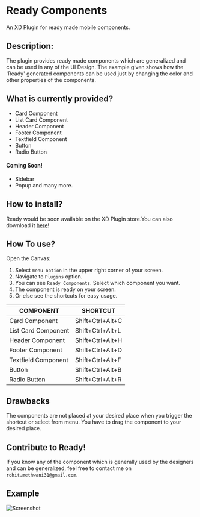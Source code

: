 # Ready Components

An XD Plugin for ready made mobile components.

## Description:

The plugin provides ready made components which are generalized and can be used in any of the UI Design. The example given shows how the 'Ready' generated components can be used just by changing the color and other properties of the components.

## What is currently provided?
 - Card Component
 - List Card Component
 - Header Component
 - Footer Component
 - Textfield Component
 - Button
 - Radio Button

#### Coming Soon! 
 - Sidebar
 - Popup and many more.
## How to install?
Ready would be soon available on the XD Plugin store.You can also download it [here](https://github.com/rohitmethwani/api-list/tree/master/ui-components)! 
 
## How To use?
Open the Canvas:
 1. Select ` menu option ` in the upper right corner of your screen.
 2. Navigate to ` Plugins ` option.
 3. You can see ` Ready Components `. Select which component you want.
 4. The component is ready on your screen.
 5. Or else see the shortcuts for easy usage.

 COMPONENT | SHORTCUT
 |---|---|
 | Card Component | Shift+Ctrl+Alt+C |
 | List Card Component | Shift+Ctrl+Alt+L |
 | Header Component | Shift+Ctrl+Alt+H | 
 | Footer Component | Shift+Ctrl+Alt+D |
 | Textfield Component | Shift+Ctrl+Alt+F | 
 | Button | Shift+Ctrl+Alt+B | 
 | Radio Button | Shift+Ctrl+Alt+R |  

## Drawbacks
The components are not placed at your desired place when you trigger the shortcut or select from menu. You have to drag the component to your desired place.

## Contribute to Ready!
If you know any of the component which is generally used by the designers and can be generalized, feel free to contact me on ` rohit.methwani31@gmail.com `.

## Example
 ![Screenshot](https://github.com/rohitmethwani/api-list/tree/master/ui-components/resources/git.png)
